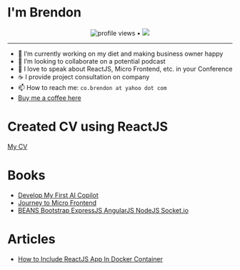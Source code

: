 # I'm Brendon
<p align="center">
  <img src="https://gpvc.arturio.dev/brendonco" alt="profile views"> •  
  <a href="https://twitter.com/intent/follow?screen_name=brendonco2000&tw_p=followbutton"><img src="https://img.shields.io/twitter/follow/brendonco2000?label=%40brendonco2000&style=social"></a>
</p>

---
- 🔭 I’m currently working on my diet and making business owner happy
- 👯 I’m looking to collaborate on a potential podcast
- 👯 I love to speak about ReactJS, Micro Frontend, etc. in your Conference
- ☕ I provide project consultation on company 
- 📫 How to reach me: `co.brendon at yahoo dot com`
- <a href="https://buymeacoffee.com/brendonco" target="_blank">Buy me a coffee here
</a>

  

# Created CV using ReactJS
<a href="https://brendonco-github-io.vercel.app/" target="_blank">My CV</a>

# Books
- <a href="https://leanpub.com/developmyfirstaicopilotusingreact" target="_blank">Develop My First AI Copilot</a>
- <a href="https://leanpub.com/journeytomfe" target="_blank">Journey to Micro Frontend</a></li>
- <a href="https://www.amazon.com/BEANS-Bootstrap-ExpressJS-Socket-IO-How-JavaScript/dp/1502541149" target="_blank">BEANS Bootstrap ExpressJS AngularJS NodeJS Socket.io</a>


# Articles
- <a href="https://medium.com/@marvels0098/how-to-include-reactjs-app-in-docker-container-2e73068ce2d5" target="_blank">How to Include ReactJS App In Docker Container
